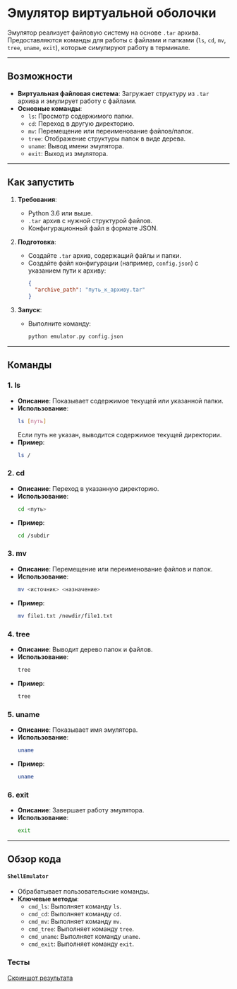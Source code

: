 # Эмулятор виртуальной оболочки

Эмулятор реализует файловую систему на основе `.tar` архива. Предоставляются команды для работы с файлами и папками (`ls`, `cd`, `mv`, `tree`, `uname`, `exit`), которые симулируют работу в терминале.

---

## Возможности

- **Виртуальная файловая система**: Загружает структуру из `.tar` архива и эмулирует работу с файлами.
- **Основные команды**:
  - `ls`: Просмотр содержимого папки.
  - `cd`: Переход в другую директорию.
  - `mv`: Перемещение или переименование файлов/папок.
  - `tree`: Отображение структуры папок в виде дерева.
  - `uname`: Вывод имени эмулятора.
  - `exit`: Выход из эмулятора.

---

## Как запустить

1. **Требования**:
   - Python 3.6 или выше.
   - `.tar` архив с нужной структурой файлов.
   - Конфигурационный файл в формате JSON.

2. **Подготовка**:
   - Создайте `.tar` архив, содержащий файлы и папки.
   - Создайте файл конфигурации (например, `config.json`) с указанием пути к архиву:
     ```json
     {
       "archive_path": "путь_к_архиву.tar"
     }
     ```

3. **Запуск**:
   - Выполните команду:
     ```bash
     python emulator.py config.json
     ```

---

## Команды

### 1. **ls**
   - **Описание**: Показывает содержимое текущей или указанной папки.
   - **Использование**:
     ```bash
     ls [путь]
     ```
     Если путь не указан, выводится содержимое текущей директории.
   - **Пример**:
     ```bash
     ls /
     ```

### 2. **cd**
   - **Описание**: Переход в указанную директорию.
   - **Использование**:
     ```bash
     cd <путь>
     ```
   - **Пример**:
     ```bash
     cd /subdir
     ```

### 3. **mv**
   - **Описание**: Перемещение или переименование файлов и папок.
   - **Использование**:
     ```bash
     mv <источник> <назначение>
     ```
   - **Пример**:
     ```bash
     mv file1.txt /newdir/file1.txt
     ```

### 4. **tree**
   - **Описание**: Выводит дерево папок и файлов.
   - **Использование**:
     ```bash
     tree
     ```
   - **Пример**:
     ```bash
     tree
     ```

### 5. **uname**
   - **Описание**: Показывает имя эмулятора.
   - **Использование**:
     ```bash
     uname
     ```
   - **Пример**:
     ```bash
     uname
     ```

### 6. **exit**
   - **Описание**: Завершает работу эмулятора.
   - **Использование**:
     ```bash
     exit
     ```

---

## Обзор кода

#### `ShellEmulator`
   - Обрабатывает пользовательские команды.
   - **Ключевые методы**:
     - `cmd_ls`: Выполняет команду `ls`.
     - `cmd_cd`: Выполняет команду `cd`.
     - `cmd_mv`: Выполняет команду `mv`.
     - `cmd_tree`: Выполняет команду `tree`.
     - `cmd_uname`: Выполняет команду `uname`.
     - `cmd_exit`: Выполняет команду `exit`.

### Тесты
[Скриншот результата](photo/Снимок%20экрана%202024-11-20%20151824.png)
